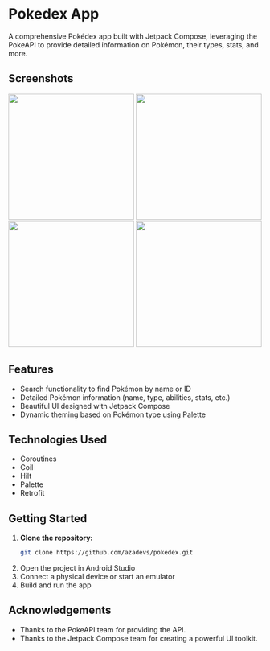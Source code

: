 # Pokedex App

A comprehensive Pokédex app built with Jetpack Compose, leveraging the PokeAPI to provide detailed information on Pokémon, their types, stats, and more.

## Screenshots
<img src="https://imgur.com/X1UKmW8.png" width="250"> <img src="https://imgur.com/zH1luPA.png" width="250">
<img src="https://imgur.com/3fEkreX.png" width="250"> <img src="https://imgur.com/WVqTGOQ.png" width="250">

## Features
* Search functionality to find Pokémon by name or ID
* Detailed Pokémon information (name, type, abilities, stats, etc.)
* Beautiful UI designed with Jetpack Compose
* Dynamic theming based on Pokémon type using Palette

## Technologies Used
* Coroutines
* Coil
* Hilt
* Palette
* Retrofit

## Getting Started
1. **Clone the repository:**
   ```bash
   git clone https://github.com/azadevs/pokedex.git
   ```
2. Open the project in Android Studio
3. Connect a physical device or start an emulator
4. Build and run the app


## Acknowledgements
- Thanks to the PokeAPI team for providing the API.
- Thanks to the Jetpack Compose team for creating a powerful UI toolkit.
